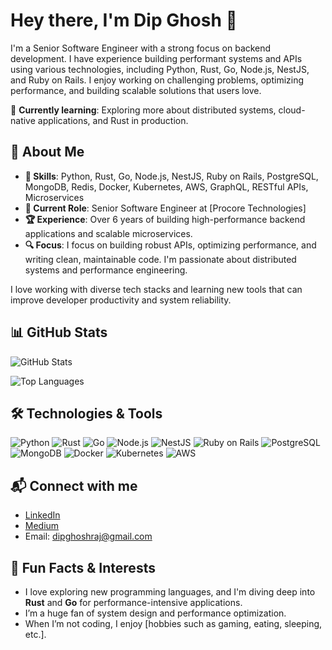 # Hey there, I'm Dip Ghosh 👋

I'm a Senior Software Engineer with a strong focus on backend development. I have experience building performant systems and APIs using various technologies, including Python, Rust, Go, Node.js, NestJS, and Ruby on Rails. I enjoy working on challenging problems, optimizing performance, and building scalable solutions that users love.

🌱 **Currently learning**: Exploring more about distributed systems, cloud-native applications, and Rust in production.

## 🚀 About Me
- **🔧 Skills**: Python, Rust, Go, Node.js, NestJS, Ruby on Rails, PostgreSQL, MongoDB, Redis, Docker, Kubernetes, AWS, GraphQL, RESTful APIs, Microservices
- **💼 Current Role**: Senior Software Engineer at [Procore Technologies]
- **🏆 Experience**: Over 6 years of building high-performance backend applications and scalable microservices.
- **🔍 Focus**: I focus on building robust APIs, optimizing performance, and writing clean, maintainable code. I'm passionate about distributed systems and performance engineering.

I love working with diverse tech stacks and learning new tools that can improve developer productivity and system reliability.

## 📊 GitHub Stats

![GitHub Stats](https://github-readme-stats.vercel.app/api?username=dipghoshraj&show_icons=true&theme=dark)

![Top Languages](https://github-readme-stats.vercel.app/api/top-langs/?username=dipghoshraj&layout=compact&theme=dark)

## 🛠️ Technologies & Tools
![Python](https://img.shields.io/badge/Python-3776AB?style=flat&logo=python&logoColor=white)
![Rust](https://img.shields.io/badge/Rust-000000?style=flat&logo=rust&logoColor=white)
![Go](https://img.shields.io/badge/Go-00ADD8?style=flat&logo=go&logoColor=white)
![Node.js](https://img.shields.io/badge/Node.js-339933?style=flat&logo=node.js&logoColor=white)
![NestJS](https://img.shields.io/badge/NestJS-E0234E?style=flat&logo=nestjs&logoColor=white)
![Ruby on Rails](https://img.shields.io/badge/Ruby%20on%20Rails-CC0000?style=flat&logo=ruby&logoColor=white)
![PostgreSQL](https://img.shields.io/badge/PostgreSQL-336791?style=flat&logo=postgresql&logoColor=white)
![MongoDB](https://img.shields.io/badge/MongoDB-47A248?style=flat&logo=mongodb&logoColor=white)
![Docker](https://img.shields.io/badge/Docker-2496ED?style=flat&logo=docker&logoColor=white)
![Kubernetes](https://img.shields.io/badge/Kubernetes-326CE5?style=flat&logo=kubernetes&logoColor=white)
![AWS](https://img.shields.io/badge/AWS-232F3E?style=flat&logo=amazon-aws&logoColor=white)

## 📬 Connect with me
- [LinkedIn](https://www.linkedin.com/in/ghosh-d-473b2b1a6/)
- [Medium](https://medium.com/@dipghoshraj)
- Email: dipghoshraj@gmail.com
  
## 🎯 Fun Facts & Interests
- I love exploring new programming languages, and I'm diving deep into **Rust** and **Go** for performance-intensive applications.
- I’m a huge fan of system design and performance optimization.
- When I’m not coding, I enjoy [hobbies such as gaming, eating, sleeping, etc.].


<!---
dipghoshraj/dipghoshraj is a ✨ special ✨ repository because its `README.md` (this file) appears on your GitHub profile.
You can click the Preview link to take a look at your changes.
--->
